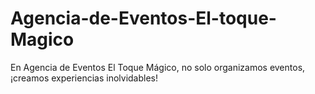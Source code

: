 # Agencia-de-Eventos-El-toque-Magico
En Agencia de Eventos El Toque Mágico, no solo organizamos eventos, ¡creamos experiencias inolvidables!
